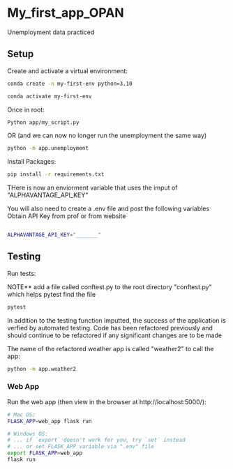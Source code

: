 # My_first_app_OPAN
Unemployment data practiced 
## Setup

Create and activate a virtual environment:

```sh
conda create -n my-first-env python=3.10

conda activate my-first-env
```

Once in root:

```sh
Python app/my_script.py
```

OR (and we can now no longer run the unemployment the same way)

```sh
python -m app.unemployment
```

Install Packages:

```sh
pip install -r requirements.txt
```


THere is now an enviorment variable that uses the imput of "ALPHAVANTAGE_API_KEY"

You will also need to create a .env file and post the following variables
Obtain API Key from prof or from website
```sh

ALPHAVANTAGE_API_KEY="_______"
```

## Testing
Run tests:

NOTE** add a file called conftest.py to the root directory "conftest.py" which helps pytest find the file
```sh
pytest
```
In addition to the testing function imputted, the success of the application is verfied by automated testing.
Code has been refactored previously and should continue to be refactored if any significant changes are to be made

The name of the refactored weather app is called "weather2" to call the app:

```sh 
python -m app.weather2
```
### Web App

Run the web app (then view in the browser at http://localhost:5000/):

```sh
# Mac OS:
FLASK_APP=web_app flask run

# Windows OS:
# ... if `export` doesn't work for you, try `set` instead
# ... or set FLASK_APP variable via ".env" file
export FLASK_APP=web_app
flask run
```